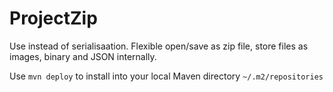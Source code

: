 # ProjectZip

Use instead of serialisaation. Flexible open/save as zip file, store files as images, binary and JSON internally.

Use `mvn deploy` to install into your local Maven directory `~/.m2/repositories`
